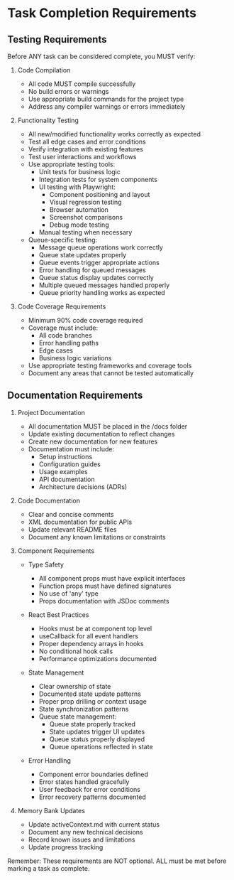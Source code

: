# Task Completion Requirements

## Testing Requirements

Before ANY task can be considered complete, you MUST verify:

1. Code Compilation
   - All code MUST compile successfully
   - No build errors or warnings
   - Use appropriate build commands for the project type
   - Address any compiler warnings or errors immediately

2. Functionality Testing
   - All new/modified functionality works correctly as expected
   - Test all edge cases and error conditions
   - Verify integration with existing features
   - Test user interactions and workflows
   - Use appropriate testing tools:
     - Unit tests for business logic
     - Integration tests for system components
     - UI testing with Playwright:
       - Component positioning and layout
       - Visual regression testing
       - Browser automation
       - Screenshot comparisons
       - Debug mode testing
     - Manual testing when necessary
   - Queue-specific testing:
     - Message queue operations work correctly
     - Queue state updates properly
     - Queue events trigger appropriate actions
     - Error handling for queued messages
     - Queue status display updates correctly
     - Multiple queued messages handled properly
     - Queue priority handling works as expected

3. Code Coverage Requirements
   - Minimum 90% code coverage required
   - Coverage must include:
     - All code branches
     - Error handling paths
     - Edge cases
     - Business logic variations
   - Use appropriate testing frameworks and coverage tools
   - Document any areas that cannot be tested automatically

## Documentation Requirements

1. Project Documentation
   - All documentation MUST be placed in the /docs folder
   - Update existing documentation to reflect changes
   - Create new documentation for new features
   - Documentation must include:
     - Setup instructions
     - Configuration guides
     - Usage examples
     - API documentation
     - Architecture decisions (ADRs)

2. Code Documentation
   - Clear and concise comments
   - XML documentation for public APIs
   - Update relevant README files
   - Document any known limitations or constraints

3. Component Requirements
   - Type Safety
     - All component props must have explicit interfaces
     - Function props must have defined signatures
     - No use of 'any' type
     - Props documentation with JSDoc comments

   - React Best Practices
     - Hooks must be at component top level
     - useCallback for all event handlers
     - Proper dependency arrays in hooks
     - No conditional hook calls
     - Performance optimizations documented

   - State Management
     - Clear ownership of state
     - Documented state update patterns
     - Proper prop drilling or context usage
     - State synchronization patterns
     - Queue state management:
       - Queue state properly tracked
       - State updates trigger UI updates
       - Queue status properly displayed
       - Queue operations reflected in state

   - Error Handling
     - Component error boundaries defined
     - Error states handled gracefully
     - User feedback for error conditions
     - Error recovery patterns documented

3. Memory Bank Updates
   - Update activeContext.md with current status
   - Document any new technical decisions
   - Record known issues and limitations
   - Update progress tracking

Remember: These requirements are NOT optional. ALL must be met before marking a task as complete.
